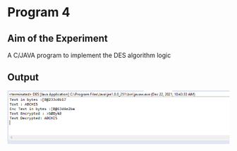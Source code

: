 # Program 4

## Aim of the Experiment
A C/JAVA program to implement the DES algorithm logic

## Output
![output](program4_Output.png)
